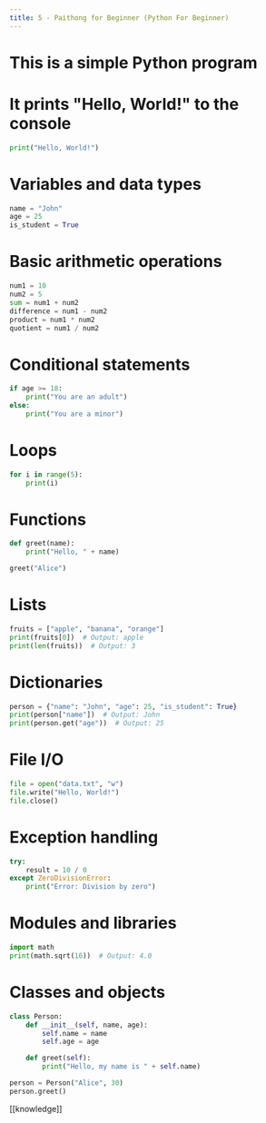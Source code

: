 ```yaml
---
title: 5 - Paithong for Beginner (Python For Beginner)
---
```

# This is a simple Python program
# It prints "Hello, World!" to the console

```py
print("Hello, World!")
```
# Variables and data types
```py
name = "John"
age = 25
is_student = True
```

# Basic arithmetic operations
```py
num1 = 10
num2 = 5
sum = num1 + num2
difference = num1 - num2
product = num1 * num2
quotient = num1 / num2
```

# Conditional statements
```py
if age >= 18:
    print("You are an adult")
else:
    print("You are a minor")
```
# Loops
```py
for i in range(5):
    print(i)
```
# Functions
```py
def greet(name):
    print("Hello, " + name)

greet("Alice")
```
# Lists
```py
fruits = ["apple", "banana", "orange"]
print(fruits[0])  # Output: apple
print(len(fruits))  # Output: 3
```

# Dictionaries
```py
person = {"name": "John", "age": 25, "is_student": True}
print(person["name"])  # Output: John
print(person.get("age"))  # Output: 25
```

# File I/O
```py
file = open("data.txt", "w")
file.write("Hello, World!")
file.close()
```

# Exception handling
```py
try:
    result = 10 / 0
except ZeroDivisionError:
    print("Error: Division by zero")
```

# Modules and libraries
```py
import math
print(math.sqrt(16))  # Output: 4.0
```
# Classes and objects
```py
class Person:
    def __init__(self, name, age):
        self.name = name
        self.age = age

    def greet(self):
        print("Hello, my name is " + self.name)

person = Person("Alice", 30)
person.greet()
```

[[knowledge]]